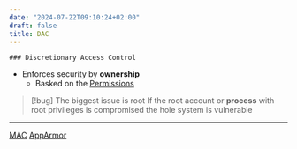 ```yaml
---
date: "2024-07-22T09:10:24+02:00"
draft: false
title: DAC
---
```


    ### Discretionary Access Control

-   Enforces security by **ownership**
    -   Basked on the [Permissions](/Linux/Permissions)

> \[!bug\] The biggest issue is root If the root account or **process**
> with root privileges is compromised the hole system is vulnerable

------------------------------------------------------------------------

[MAC](/MAC) [AppArmor](/AppArmor)
